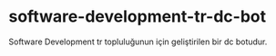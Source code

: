 # software-development-tr-dc-bot
Software Development tr topluluğunun için geliştirilen bir dc botudur. 
